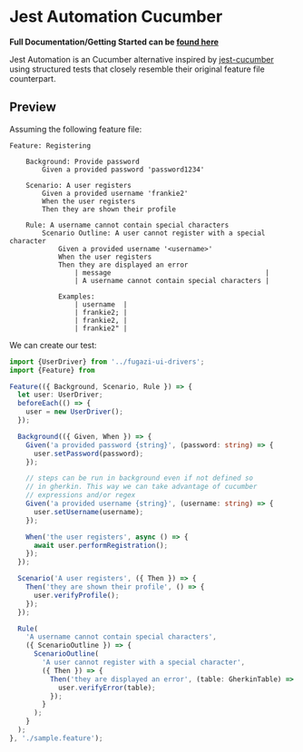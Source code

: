 # Jest Automation Cucumber

**Full Documentation/Getting Started can be [found here](https://bendat.github.io/jest-automation/docs/intro/)**

Jest Automation is an Cucumber alternative inspired by [jest-cucumber](https://github.com/bencompton/jest-cucumber) using structured tests that closely resemble their original feature file counterpart.

## Preview

Assuming the following feature file:

```gherkin title='Create a feature file'
Feature: Registering

    Background: Provide password
        Given a provided password 'password1234'

    Scenario: A user registers
        Given a provided username 'frankie2'
        When the user registers
        Then they are shown their profile

    Rule: A username cannot contain special characters
        Scenario Outline: A user cannot register with a special character
            Given a provided username '<username>'
            When the user registers
            Then they are displayed an error
                | message                                      |
                | A username cannot contain special characters |

            Examples:
                | username  |
                | frankie2; |
                | frankie2, |
                | frankie2" |
```

We can create our test:

```ts title="Step Definitions"
import {UserDriver} from '../fugazi-ui-drivers';
import {Feature} from 

Feature(({ Background, Scenario, Rule }) => {
  let user: UserDriver;
  beforeEach(() => {
    user = new UserDriver();
  });

  Background(({ Given, When }) => {
    Given('a provided password {string}', (password: string) => {
      user.setPassword(password);
    });

    // steps can be run in background even if not defined so
    // in gherkin. This way we can take advantage of cucumber
    // expressions and/or regex
    Given('a provided username {string}', (username: string) => {
      user.setUsername(username);
    });

    When('the user registers', async () => {
      await user.performRegistration();
    });
  });

  Scenario('A user registers', ({ Then }) => {
    Then('they are shown their profile', () => {
      user.verifyProfile();
    });
  });

  Rule(
    'A username cannot contain special characters',
    ({ ScenarioOutline }) => {
      ScenarioOutline(
        'A user cannot register with a special character',
        ({ Then }) => {
          Then('they are displayed an error', (table: GherkinTable) => {
            user.verifyError(table);
          });
        }
      );
    }
  );
}, './sample.feature');
```
